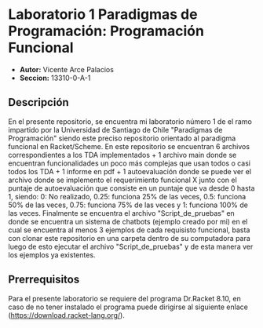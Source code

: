 # Laboratorio 1 Paradigmas de Programación: Programación Funcional
* **Autor:** Vicente Arce Palacios
* **Seccion:** 13310-0-A-1

## Descripción
En el presente repositorio, se encuentra mi laboratorio número 1 de el ramo impartido por la Universidad de Santiago de Chile "Paradigmas de Programación" siendo este preciso repositorio orientado al paradigma funcional en Racket/Scheme.
En este repositorio se encuentran 6 archivos correspondientes a los TDA implementados + 1 archivo main donde se encuentran funcionalidades un poco más complejas que usan todos o casi todos los TDA + 1 informe en pdf + 1 autoevaluación donde se puede ver el archivo donde se implemento el requerimiento funcional X junto con el puntaje de autoevaluación que consiste en un puntaje que va desde 0 hasta 1, siendo: 0: No realizado, 0.25: funciona 25% de las veces, 0.5: funciona 50% de las veces, 0.75: funciona 75% de las veces y 1: funciona 100% de las veces.
Finalmente se encuentra el archivo "Script_de_pruebas" en donde se encuentra un sistema de chatbots (ejemplo creado por mi) en el cual se encuentra al menos 3 ejemplos de cada requisisto funcional, basta con clonar este repositorio en una carpeta dentro de su computadora para luego de esto ejecutar el archivo "Script_de_pruebas" y de esta manera ver los ejemplos ya existentes.
## Prerrequisitos
Para el presente laboratorio se requiere del programa Dr.Racket 8.10, en caso de no tener instalado el programa puede dirigirse al siguiente enlace (https://download.racket-lang.org/).
